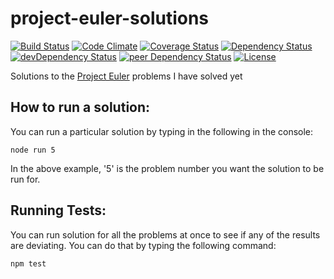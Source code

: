 # project-euler-solutions

[![Build Status](https://travis-ci.org/myTerminal/project-euler-solutions.svg?branch=master)](https://travis-ci.org/myTerminal/project-euler-solutions)
[![Code Climate](https://codeclimate.com/github/myTerminal/project-euler-solutions.png)](https://codeclimate.com/github/myTerminal/project-euler-solutions)
[![Coverage Status](https://img.shields.io/coveralls/myTerminal/project-euler-solutions.svg)](https://coveralls.io/r/myTerminal/project-euler-solutions?branch=master)
[![Dependency Status](https://david-dm.org/myTerminal/project-euler-solutions.svg)](https://david-dm.org/myTerminal/project-euler-solutions)
[![devDependency Status](https://david-dm.org/myTerminal/project-euler-solutions/dev-status.svg)](https://david-dm.org/myTerminal/project-euler-solutions#info=devDependencies)
[![peer Dependency Status](https://david-dm.org/myTerminal/project-euler-solutions/peer-status.svg)](https://david-dm.org/myTerminal/project-euler-solutions#info=peerDependencies)
[![License](https://img.shields.io/badge/LICENSE-GPL%20v3.0-blue.svg)](https://www.gnu.org/licenses/gpl.html)

Solutions to the [Project Euler](https://projecteuler.net/progress=myTerminal) problems I have solved yet

## How to run a solution:

You can run a particular solution by typing in the following in the console:

    node run 5

In the above example, '5' is the problem number you want the solution to be run for.

## Running Tests:

You can run solution for all the problems at once to see if any of the results are deviating. You can do that by typing the following command:

    npm test
